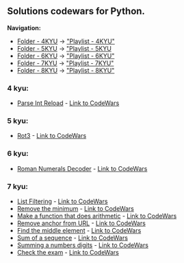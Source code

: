 ## Solutions codewars for Python.


**Navigation:** 
- [Folder - 4KYU](https://github.com/RuiFSP/CodeWars/tree/main/Python/4%20kyu) -> ["Playlist - 4KYU"](https://www.codewars.com/collections/pythonkyu4)
- [Folder - 5KYU](https://github.com/RuiFSP/CodeWars/tree/main/Python/5%20kyu) -> ["Playlist - 5KYU](https://www.codewars.com/collections/pythonkyu5)
- [Folder - 6KYU](https://github.com/RuiFSP/CodeWars/tree/main/Python/6%20kyu) -> ["Playlist - 6KYU"](https://www.codewars.com/collections/pythonkyu6)
- [Folder - 7KYU](https://github.com/RuiFSP/CodeWars/tree/main/Python/7%20kyu) -> ["Playlist - 7KYU"](https://www.codewars.com/collections/pythonkata7)
- [Folder - 8KYU](https://github.com/RuiFSP/CodeWars/tree/main/Python/8%20kyu) -> ["Playlist - 8KYU"](https://www.codewars.com/collections/pythonkyu8)



### 4 kyu:
- [Parse Int Reload](https://github.com/RuiFSP/CodeWars/blob/main/Python/4%20kyu/parse_int_reload.py) - [Link to CodeWars](https://www.codewars.com/kata/525c7c5ab6aecef16e0001a5)

### 5 kyu:
- [Rot3](https://github.com/RuiFSP/CodeWars/blob/main/Python/5%20kyu/rot3.py) - [Link to CodeWars](https://www.codewars.com/kata/530e15517bc88ac656000716)

### 6 kyu:
- [Roman Numerals Decoder](https://github.com/RuiFSP/CodeWars/blob/main/Python/6%20kyu/roman_numerals_decoder.py) - [Link to CodeWars](https://www.codewars.com/kata/51b6249c4612257ac0000005)

### 7 kyu:
- [List Filtering](https://github.com/RuiFSP/CodeWars/blob/main/Python/7%20kyu/list_filtering.py) - [Link to CodeWars](https://www.codewars.com/kata/53dbd5315a3c69eed20002dd)
- [Remove the minimum](https://github.com/RuiFSP/CodeWars/blob/main/Python/7%20kyu/remove_the_minimum.py) - [Link to CodeWars](https://www.codewars.com/kata/563cf89eb4747c5fb100001b)
- [Make a function that does arithmetic](https://github.com/RuiFSP/CodeWars/blob/main/Python/7%20kyu/function_does_arithmetic.py) - [Link to CodeWars](https://www.codewars.com/kata/583f158ea20cfcbeb400000a)
- [Remove anchor from URL](https://github.com/RuiFSP/CodeWars/blob/main/Python/7%20kyu/remove_anchor.py) - [Link to CodeWars](https://www.codewars.com/kata/51f2b4448cadf20ed0000386)
- [Find the middle element](https://github.com/RuiFSP/CodeWars/blob/main/Python/7%20kyu/find_middle_element.py) - [Link to CodeWars](https://www.codewars.com/kata/545a4c5a61aa4c6916000755)
- [Sum of a sequence](https://github.com/RuiFSP/CodeWars/blob/main/Python/7%20kyu/sum_a_sequence.py) - [Link to CodeWars](https://www.codewars.com/kata/586f6741c66d18c22800010a)
- [Summing a numbers digits](https://github.com/RuiFSP/CodeWars/blob/main/Python/7%20kyu/summing_number_digits.py) - [Link to CodeWars](https://www.codewars.com/kata/52f3149496de55aded000410)
- [Check the exam](https://github.com/RuiFSP/CodeWars/blob/main/Python/7%20kyu/check_the_exam.py) - [Link to CodeWars](https://www.codewars.com/kata/5a3dd29055519e23ec000074)